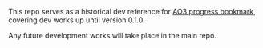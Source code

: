 This repo serves as a historical dev reference for [AO3 progress bookmark](https://github.com/catcoder13/ao3-progress-bookmark), covering dev works up until version 0.1.0.

Any future development works will take place in the main repo.